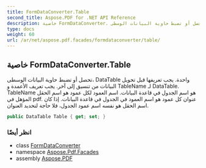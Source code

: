 ```yaml
---
title: FormDataConverter.Table
second_title: Aspose.PDF for .NET API Reference
description: خاصية FormDataConverter. تحصل أو تضبط حاوية البيانات الوسطى، DataTable واحدة. يجب تعريفها قبل تحويل البيانات من تنسيق إلى آخر. يجب تعريف الأعمدة و TableName لـ DataTable. TableName هو اسم الجدول في قاعدة البيانات. اسم العمود لكل عمود هو اسم الحقل المؤهل في pdf. عنوان كل عمود هو اسم العمود في الجدول في قاعدة البيانات. إذا كان اسم الحقل هو نفسه اسم عمود الجدول، فلا حاجة لتحديد العنوان.
type: docs
weight: 60
url: /ar/net/aspose.pdf.facades/formdataconverter/table/
---
```

## خاصية FormDataConverter.Table

تحصل أو تضبط حاوية البيانات الوسطى، DataTable واحدة. يجب تعريفها قبل تحويل البيانات من تنسيق إلى آخر. يجب تعريف الأعمدة و TableName لـ DataTable. TableName هو اسم الجدول في قاعدة البيانات. اسم العمود لكل عمود هو اسم الحقل المؤهل في pdf. عنوان كل عمود هو اسم العمود في الجدول في قاعدة البيانات. إذا كان اسم الحقل هو نفسه اسم عمود الجدول، فلا حاجة لتحديد العنوان.

```csharp
public DataTable Table { get; set; }
```

### انظر أيضًا

* class [FormDataConverter](../)
* namespace [Aspose.Pdf.Facades](../../../aspose.pdf.facades/)
* assembly [Aspose.PDF](../../../)